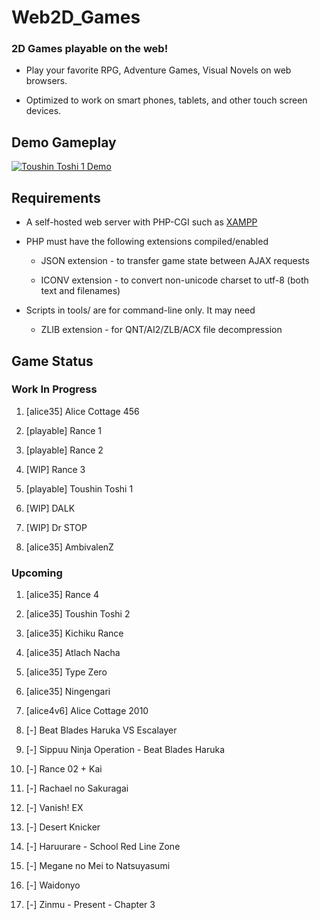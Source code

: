 # Web2D_Games

### 2D Games playable on the web!

* Play your favorite RPG, Adventure Games, Visual Novels on web browsers.

* Optimized to work on smart phones, tablets, and other touch screen devices.

## Demo Gameplay

[![Toushin Toshi 1 Demo](http://img.youtube.com/vi/Jumikw3BS7o/0.jpg)](http://www.youtube.com/watch?v=Jumikw3BS7o)

## Requirements

* A self-hosted web server with PHP-CGI
  such as [XAMPP](https://sourceforge.net/projects/xampp/files/)

* PHP must have the following extensions compiled/enabled

  * JSON extension - to transfer game state between AJAX requests

  * ICONV extension - to convert non-unicode charset to utf-8 (both text and filenames)

* Scripts in tools/ are for command-line only. It may need

  * ZLIB extension - for QNT/AI2/ZLB/ACX file decompression

## Game Status

### Work In Progress

1. [alice35] Alice Cottage 456

  1. [playable] Rance 1

  1. [playable] Rance 2

  1. [WIP] Rance 3

  1. [playable] Toushin Toshi 1

  1. [WIP] DALK

  1. [WIP] Dr STOP

1. [alice35] AmbivalenZ

### Upcoming

1. [alice35] Rance 4

1. [alice35] Toushin Toshi 2

1. [alice35] Kichiku Rance

1. [alice35] Atlach Nacha

1. [alice35] Type Zero

1. [alice35] Ningengari

1. [alice4v6] Alice Cottage 2010

  1. [-] Beat Blades Haruka VS Escalayer

  1. [-] Sippuu Ninja Operation - Beat Blades Haruka

  1. [-] Rance 02 + Kai

  1. [-] Rachael no Sakuragai

  1. [-] Vanish! EX

  1. [-] Desert Knicker

  1. [-] Haruurare - School Red Line Zone

  1. [-] Megane no Mei to Natsuyasumi

  1. [-] Waidonyo

  1. [-] Zinmu - Present - Chapter 3

